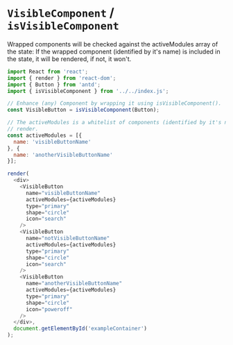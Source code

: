 # `VisibleComponent` / `isVisibleComponent`

Wrapped components will be checked against the activeModules array of the state: If the wrapped component (identified by it's name) is included in the state, it will be rendered, if not, it won't.

```javascript
import React from 'react';
import { render } from 'react-dom';
import { Button } from 'antd';
import { isVisibleComponent } from '../../index.js';

// Enhance (any) Component by wrapping it using isVisibleComponent().
const VisibleButton = isVisibleComponent(Button);

// The activeModules is a whitelist of components (identified by it's names) to
// render.
const activeModules = [{
  name: 'visibleButtonName'
}, {
  name: 'anotherVisibleButtonName'
}];

render(
  <div>
    <VisibleButton
      name="visibleButtonName"
      activeModules={activeModules}
      type="primary"
      shape="circle"
      icon="search"
    />
    <VisibleButton
      name="notVisibleButtonName"
      activeModules={activeModules}
      type="primary"
      shape="circle"
      icon="search"
    />
    <VisibleButton
      name="anotherVisibleButtonName"
      activeModules={activeModules}
      type="primary"
      shape="circle"
      icon="poweroff"
    />
  </div>,
  document.getElementById('exampleContainer')
);
```
